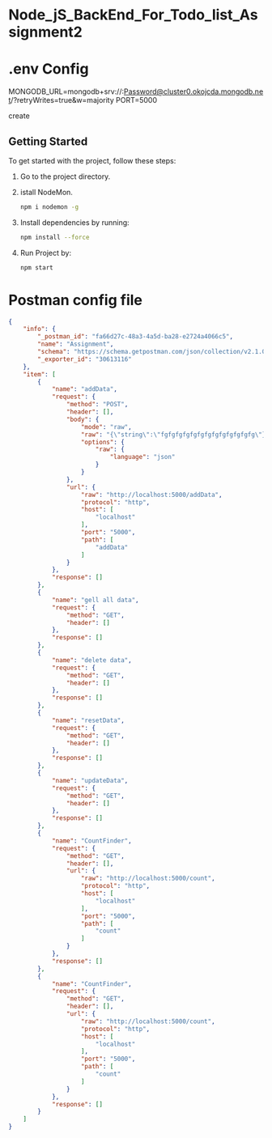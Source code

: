 # Node_jS_BackEnd_For_Todo_list_Assignment2

# .env Config

MONGODB_URL=mongodb+srv://<UserNameMongo>:Password@cluster0.okojcda.mongodb.net/?retryWrites=true&w=majority
PORT=5000

create 

## Getting Started

To get started with the project, follow these steps:

1. Go to the project directory.

2. istall NodeMon.
   
    ```bash
   npm i nodemon -g
    
3. Install dependencies by running:
   
   ```bash
   npm install --force
4. Run Project by:
   
   ```bash
   npm start
# Postman config file


```json
{
	"info": {
		"_postman_id": "fa66d27c-48a3-4a5d-ba28-e2724a4066c5",
		"name": "Assignment",
		"schema": "https://schema.getpostman.com/json/collection/v2.1.0/collection.json",
		"_exporter_id": "30613116"
	},
	"item": [
		{
			"name": "addData",
			"request": {
				"method": "POST",
				"header": [],
				"body": {
					"mode": "raw",
					"raw": "{\"string\":\"fgfgfgfgfgfgfgfgfgfgfgfgfg\"}",
					"options": {
						"raw": {
							"language": "json"
						}
					}
				},
				"url": {
					"raw": "http://localhost:5000/addData",
					"protocol": "http",
					"host": [
						"localhost"
					],
					"port": "5000",
					"path": [
						"addData"
					]
				}
			},
			"response": []
		},
		{
			"name": "gell all data",
			"request": {
				"method": "GET",
				"header": []
			},
			"response": []
		},
		{
			"name": "delete data",
			"request": {
				"method": "GET",
				"header": []
			},
			"response": []
		},
		{
			"name": "resetData",
			"request": {
				"method": "GET",
				"header": []
			},
			"response": []
		},
		{
			"name": "updateData",
			"request": {
				"method": "GET",
				"header": []
			},
			"response": []
		},
		{
			"name": "CountFinder",
			"request": {
				"method": "GET",
				"header": [],
				"url": {
					"raw": "http://localhost:5000/count",
					"protocol": "http",
					"host": [
						"localhost"
					],
					"port": "5000",
					"path": [
						"count"
					]
				}
			},
			"response": []
		},
		{
			"name": "CountFinder",
			"request": {
				"method": "GET",
				"header": [],
				"url": {
					"raw": "http://localhost:5000/count",
					"protocol": "http",
					"host": [
						"localhost"
					],
					"port": "5000",
					"path": [
						"count"
					]
				}
			},
			"response": []
		}
	]
}

